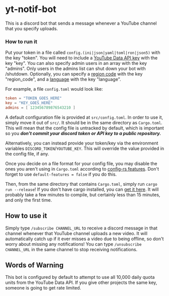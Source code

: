 # yt-notif-bot

This is a discord bot that sends a message whenever a YouTube channel that you specify uploads.

### How to run it

Put your token in a file called `config.(ini|json|yaml|toml|ron|json5)` with the key "token".
You will need to include a [YouTube Data API key](https://developers.google.com/youtube/v3/getting-started#before-you-start) with the key "key".
You can also specify admin users in an array with the key "admins". Only users in the admins list can shut down your bot with /shutdown.
Optionally, you can specify a [region code](https://developers.google.com/youtube/v3/docs/videoCategories/list#regionCode) with the key "region_code", and a [language](https://developers.google.com/youtube/v3/docs/i18nLanguages) with the key "language".

For example, a file `config.toml` would look like:
```toml
token = "TOKEN_GOES_HERE"
key = "KEY_GOES_HERE"
admins = [ 123456789876543210 ]
```

A default configuration file is provided at `src/config.toml`.
In order to use it, simply move it out of `src/`. It should be in the same directory as `Cargo.toml`.
This will mean that the config file is untracked by default,
which is important so you ***don't commit your discord token or API key to a public repository.***

Alternatively, you can instead provide your token/key via the environment variables `DISCORD_TOKEN`/`YOUTUBE_KEY`.
This will override the value provided in the config file, if any.

Once you decide on a file format for your config file, you may disable the ones you aren't using in `Cargo.toml`
according to [config-rs features](https://github.com/mehcode/config-rs#feature-flags).
Don't forget to use `default-features = false` if you do this.

Then, from the same directory that contains `Cargo.toml`, simply run `cargo run --release`!
If you don't have cargo installed, you can [get it here](https://doc.rust-lang.org/cargo/getting-started/installation.html).
It will probably take a few minutes to compile, but certainly less than 15 minutes, and only the first time.

## How to use it

Simply type `/subscribe CHANNEL_URL` to receive a discord message in that channel whenever that YouTube channel uploads a new video.
It will automatically catch up if it ever misses a video due to being offline, so don't worry about missing any notifications!
You can type `/unsubscribe CHANNEL_URL` in the same channel to stop receiving notifications.

## Words of Warning

This bot is configured by default to attempt to use all 10,000 daily quota units from the YouTube Data API.
If you give other projects the same key, someone is going to get rate limited.